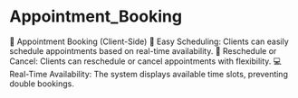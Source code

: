 # Appointment_Booking
📅 Appointment Booking (Client-Side) 📆 Easy Scheduling: Clients can easily schedule appointments based on real-time availability. 🔄 Reschedule or Cancel: Clients can reschedule or cancel appointments with flexibility. 💻 Real-Time Availability: The system displays available time slots, preventing double bookings. 
